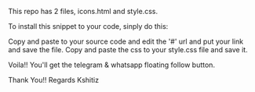 This repo has 2 files, icons.html and style.css.

To install this snippet to your code, sinply do this:

Copy and paste to your source code and edit the '#' url and put your link and save the file.
Copy and paste the css to your style.css file and save it.

Voila!! You'll get the telegram & whatsapp floating follow button.

Thank You!! Regards Kshitiz
